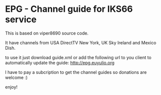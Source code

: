 # EPG - Channel guide for IKS66 service

This is based on viper8690 source code.

It have channels from USA DirectTV New York, UK Sky Ireland and Mexico Dish.

to use it just download guide.xml or add the following url to you client to automatically update the guide:
http://epg.euyulio.org

I have to pay a subcription to get the channel guides so donations are welcome :)

enjoy!


